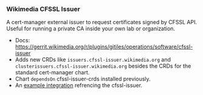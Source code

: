 ### Wikimedia CFSSL Issuer

A cert-manager external issuer to request certificates signed by CFSSL API. Useful for running a private CA inside your own lab or organization.

  * Docs: https://gerrit.wikimedia.org/r/plugins/gitiles/operations/software/cfssl-issuer
  * Adds new CRDs like `issuers.cfssl-issuer.wikimedia.org` and `clusterissuers.cfssl-issuer.wikimedia.org` besides the CRDs for the standard cert-manager chart.
  * Chart `dependsOn` cfssl-issuer-crds installed previously.
  * An [example integration](https://linuxera.org/integrating-cert-manager-with-cfssl-multirootca/) refrencing the cfssl-issuer.


